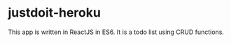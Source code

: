 # justdoit-heroku

This app is written in ReactJS in ES6.  It is a todo list using CRUD functions.  